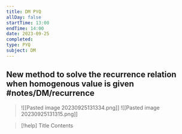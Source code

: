 ```yaml
---
title: DM PYQ
allDay: false
startTime: 13:00
endTime: 14:00
date: 2023-09-25
completed: 
type: PYQ
subject: DM
---
```




## New method to solve the recurrence relation when homogenous value is given #notes/DM/recurrence
> ![[Pasted image 20230925131334.png]]
> ![[Pasted image 20230925131315.png]]


> [!help] Title
> Contents
